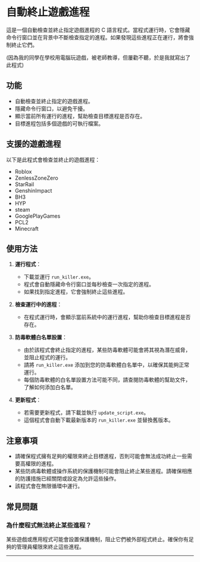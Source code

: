 # 自動終止遊戲進程

這是一個自動檢查並終止指定遊戲進程的 C 語言程式。當程式運行時，它會隱藏命令行窗口並在背景中不斷檢查指定的進程。如果發現這些進程正在運行，將會強制終止它們。

(因為我的同學在學校用電腦玩遊戲，被老師教導，但屢勸不聽，於是我就寫出了此程式)

## 功能

- 自動檢查並終止指定的遊戲進程。
- 隱藏命令行窗口，以避免干擾。
- 顯示當前所有運行的進程，幫助檢查目標進程是否存在。
- 目標進程包括多個遊戲的可執行檔案。

## 支援的遊戲進程

以下是此程式會檢查並終止的遊戲進程：

- Roblox
- ZenlessZoneZero
- StarRail
- GenshinImpact
- BH3
- HYP
- steam
- GooglePlayGames
- PCL2
- Minecraft

## 使用方法

1. **運行程式**：
   - 下載並運行 `run_killer.exe`。
   - 程式會自動隱藏命令行窗口並每秒檢查一次指定的進程。
   - 如果找到指定進程，它會強制終止這些進程。

2. **檢查運行中的進程**：
   - 在程式運行時，會顯示當前系統中的運行進程，幫助你檢查目標進程是否存在。

3. **防毒軟體白名單設置**：
   - 由於該程式會終止指定的進程，某些防毒軟體可能會將其視為潛在威脅，並阻止程式的運行。
   - 請將 `run_killer.exe` 添加到您的防毒軟體白名單中，以確保其能夠正常運行。
   - 每個防毒軟體的白名單設置方法可能不同，請查閱防毒軟體的幫助文件，了解如何添加白名單。

4. **更新程式**：
   - 若需要更新程式，請下載並執行 `update_script.exe`。
   - 這個程式會自動下載最新版本的 `run_killer.exe` 並替換舊版本。

## 注意事項

- 請確保程式擁有足夠的權限來終止目標進程，否則可能會無法成功終止一些需要高權限的進程。
- 某些防病毒軟體或操作系統的保護機制可能會阻止終止某些進程。請確保相應的防護措施已經關閉或設定為允許這些操作。
- 該程式會在無限循環中運行。

## 常見問題

### 為什麼程式無法終止某些進程？
某些遊戲或應用程式可能會設置保護機制，阻止它們被外部程式終止。確保你有足夠的管理員權限來終止這些進程。

---
